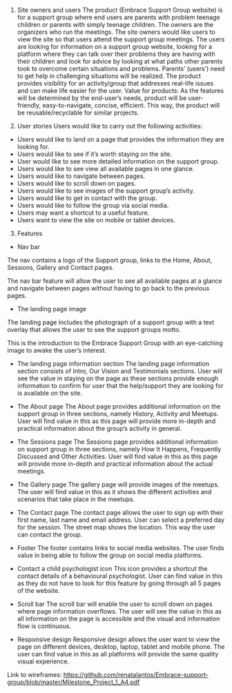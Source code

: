 
1.	Site owners and users
The product (Embrace Support Group website) is for a support group where end users are parents with problem teenage children or parents with simply teenage children. The owners are the organizers who run the meetings. 
The site owners would like users to view the site so that users attend the support group meetings.
The users are looking for information on a support group website, looking for a platform where they can talk over their problems they are having with their children and look for advice by looking at what paths other parents took to overcome certain situations and problems. 
Parents’ (users’) need to get help in challenging situations will be realized. The product provides visibility for an activity/group that addresses real-life issues and can make life easier for the user.
Value for products: As the features will be determined by the end-user’s needs, product will be user-friendly, easy-to-navigate, concise, efficient. This way, the product will be reusable/recyclable for similar projects. 


2.	User stories
Users would like to carry out the following activities:
-	Users would like to land on a page that provides the information they are looking for. 
-	Users would like to see if it’s worth staying on the site.
-	User would like to see more detailed information on the support group.
-	Users would like to see view all available pages in one glance.
-	Users would like to navigate between pages.
-	Users would like to scroll down on pages.
-	Users would like to see images of the support group’s activity.
-	Users would like to get in contact with the group. 
-	Users would like to follow the group via social media. 
-	Users may want a shortcut to a useful feature.
-	Users want to view the site on mobile or tablet devices.

3.	Features

-	Nav bar

The nav contains a logo of the Support group, links to the Home, About, Sessions, Gallery and Contact pages. 

The nav bar feature will allow the user to see all available pages at a glance and navigate between pages without having to go back to the previous pages. 


-	The landing page image

The landing page includes the photograph of a support group with a text overlay that allows the user to see the support groups motto.  

This is the introduction to the Embrace Support Group with an eye-catching image to awake the user’s interest. 


-	The landing page information section
The landing page information section consists of Intro, Our Vision and Testimonials sections. User will see the value in staying on the page as these sections provide enough information to confirm for user that the help/support they are looking for is available on the site.

-	The About page
The About page provides additional information on the support group in three sections, namely History, Activity and Meetups. 
User will find value in this as this page will provide more in-depth and practical information about the group’s activity in general.

-	The Sessions page
The Sessions page provides additional information on support group in three sections, namely How It Happens,  Frequently Discussed and Other Activities. 
User will find value in this as this page will provide more in-depth and practical information about the actual meetings.

-	The Gallery page
The gallery page will provide images of the meetups. 
The user will find value in this as it shows the different activities and scenarios that take place in the meetups. 

-	The Contact page
The contact page allows the user to sign up with their first name, last name and email address.  User can select a preferred day for the session. The street map shows the location.
This way the user can contact the group.

-	Footer 
The footer contains links to social media websites.
The user finds value in being able to follow the group on social media platforms.

-	Contact a child psychologist icon
This icon provides a shortcut the contact details of a behavioural psychologist.
User can find value in this as they do not have to look for this feature by going through all 5 pages of the website.





-	Scroll bar
The scroll bar will enable the user to scroll down on pages where page information overflows.
The user will see the value in this as all information on the page is accessible and the visual and information flow is continuous. 

-	Responsive design
Responsive design allows the user want to view the page on different devices, desktop, laptop, tablet and mobile phone. 
The user can find value in this as all platforms will provide the same quality visual experience. 

Link to wireframes: https://github.com/renatalantos/Embrace-support-group/blob/master/Milestone_Project_1_A4.pdf



